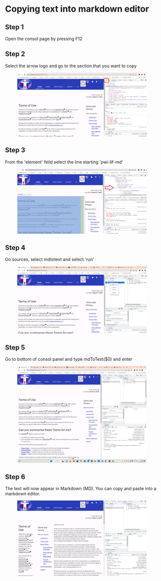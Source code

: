 # Copying text into markdown editor

## Step 1

Open the consol page by pressing F12

## Step 2

Select the arrow logo and go to the section that you want to copy

<figure><img src="../.gitbook/assets/image (7) (1).png" alt=""><figcaption></figcaption></figure>

## Step 3

From the 'element' feild select the line starting 'pwi-lif-md'

<figure><img src="../.gitbook/assets/image (18).png" alt=""><figcaption></figcaption></figure>

## Step 4

Go sources, select mdtotext and select 'run'

<figure><img src="../.gitbook/assets/image (5).png" alt=""><figcaption></figcaption></figure>

## Step 5

Go to bottom of consol panel and type mdToText($0) and enter

<figure><img src="../.gitbook/assets/image (11).png" alt=""><figcaption></figcaption></figure>

## Step 6

The text will now appear in Markdown (MD).  You can copy and paste into a markdown editor.

<figure><img src="../.gitbook/assets/image (3).png" alt=""><figcaption></figcaption></figure>
